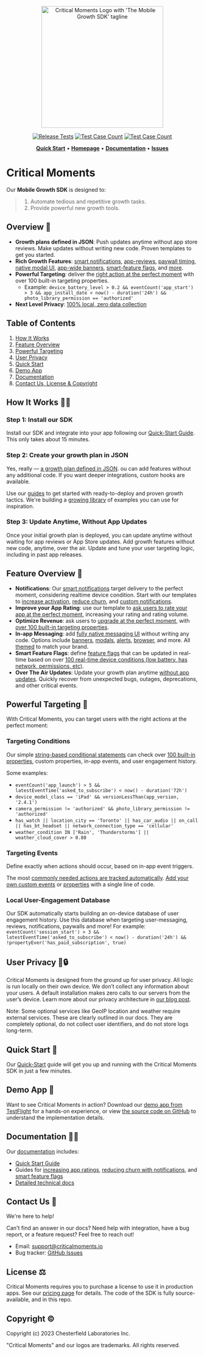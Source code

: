 
<p align="center">
  <a href="https://criticalmoments.io">
    <img width="320" alt="Critical Moments Logo with 'The Mobile Growth SDK' tagline" src="https://github.com/CriticalMoments/CriticalMoments/assets/848343/9f985505-264b-4b61-af7c-e79f15d01d54">
  </a>
</p>

<p align="center">
  <a href="https://github.com/CriticalMoments/CriticalMoments/actions/workflows/test_release.yml" target="_blank"><img src="https://github.com/CriticalMoments/CriticalMoments/actions/workflows/test_release.yml/badge.svg" alt="Release Tests"></a>
  <a href="https://github.com/CriticalMoments/CriticalMoments/blob/main/test_count.sh"><img src="https://img.shields.io/badge/Test_Case_Count-2550-brightgreen?logo=github&labelColor=32383f&logoColor=969da4" alt="Test Case Count" /></a>
  <a href="https://github.com/CriticalMoments/CriticalMoments/releases/latest"><img src="https://img.shields.io/github/v/release/CriticalMoments/CriticalMoments?color=brightgreen&labelColor=32383f&label=SPM%20Release" alt="Test Case Count" /></a>
</p>

<p align="center">
  <a href="https://docs.criticalmoments.io/quick-start"><strong>Quick Start</strong></a> •
  <a href="https://criticalmoments.io"><strong>Homepage</strong></a> •
  <a href="https://docs.criticalmoments.io"><strong>Documentation</strong></a> • 
  <a href="https://github.com/CriticalMoments/CriticalMoments/issues"><strong>Issues</strong></a>
</p>


# Critical Moments

Our **Mobile Growth SDK** is designed to: 

> 1) Automate tedious and repetitive growth tasks.
> 2) Provide powerful new growth tools.

## Overview 🔭

- **Growth plans defined in JSON**: Push updates anytime without app store reviews. Make updates without writing new code. Proven templates to get you started.
- **Rich Growth Features**: [smart notifications](https://docs.criticalmoments.io/guides/reduce-app-churn-with-notifications), [app-reviews](https://docs.criticalmoments.io/guides/improve-your-app-store-rating), [paywall timing](https://criticalmoments.io/features/grow_revenue), [native modal UI](https://docs.criticalmoments.io/actions-in-app-messaging/modals), [app-wide banners](https://docs.criticalmoments.io/actions-in-app-messaging/banners), [smart-feature flags](https://docs.criticalmoments.io/guides/feature-flags-guide), and [more](https://docs.criticalmoments.io/concepts-overview). 
- **Powerful Targeting**: deliver the [right action at the perfect moment](https://docs.criticalmoments.io/conditional-targeting/intro-to-conditions) with over 100 built-in targeting properties. 
  - Example: `device_battery_level > 0.2 && eventCount('app_start') > 3 && app_install_date < now() - duration('24h') && photo_library_permission == 'authorized'`
- **Next Level Privacy**: [100% local, zero data collection](#user-privacy-)

## Table of Contents
1. [How It Works](#how-it-works-)
2. [Feature Overview](#feature-overview-)
3. [Powerful Targeting](#powerful-targeting-)
4. [User Privacy](#user-privacy-)
5. [Quick Start](#quick-start-)
6. [Demo App](#demo-app-)
7. [Documentation](#documentation-)
8. [Contact Us, License & Copyright](#contact-us-)

## How It Works 👩‍💻

### Step 1: Install our SDK

Install our SDK and integrate into your app following our [Quick-Start Guide](https://docs.criticalmoments.io/quick-start). This only takes about 15 minutes.

### Step 2: Create your growth plan in JSON

Yes, really — [a growth plan defined in JSON](https://docs.criticalmoments.io/config-file-structure). ou can add features without any additional code. If you want deeper integrations, custom hooks are available.

Use our [guides](https://docs.criticalmoments.io/guides/reduce-app-churn-with-notifications) to get started with ready-to-deploy and proven growth tactics. We're building a [growing library](https://criticalmoments.io/blog) of examples you can use for inspiration.

### Step 3: Update Anytime, Without App Updates

Once your initial growth plan is deployed, you can update anytime without waiting for app reviews or App Store updates. Add growth features without new code, anytime, over the air. Update and tune your user targeting logic, including in past app releases.

## Feature Overview 🔧

- **Notifications**:  Our [smart notifications](https://criticalmoments.io/features/notifications) target delivery to the perfect moment, considering realtime device condition. Start with our templates to [increase activation](https://docs.criticalmoments.io/guides/reduce-app-churn-with-notifications#increase-activation-rate), [reduce churn](https://docs.criticalmoments.io/guides/reduce-app-churn-with-notifications#reduce-long-term-churn), and [custom notifications](https://docs.criticalmoments.io/guides/reduce-app-churn-with-notifications#step-5-add-custom-notification).
- **Improve your App Rating**: use our template to [ask users to rate your app at the perfect moment](https://docs.criticalmoments.io/guides/improve-your-app-store-rating), increasing your rating and rating volume.
- **Optimize Revenue**: ask users to [upgrade at the perfect moment](https://criticalmoments.io/features/grow_revenue), with [over 100 built-in targeting properties](https://docs.criticalmoments.io/conditional-targeting/built-in-properties).
- **In-app Messaging**: add [fully native messaging UI](https://docs.criticalmoments.io/actions-in-app-messaging/actions-overview) without writing any code. Options include [banners](https://docs.criticalmoments.io/actions-in-app-messaging/banners), [modals](https://docs.criticalmoments.io/actions-in-app-messaging/modals), [alerts](https://docs.criticalmoments.io/actions-in-app-messaging/alerts), [browser](https://docs.criticalmoments.io/actions-in-app-messaging/open-link), and more. All [themed](https://docs.criticalmoments.io/themes/theme-overview) to match your brand.
- **Smart Feature Flags**: define [feature flags](https://docs.criticalmoments.io/guides/feature-flags-guide) that can be updated in real-time based on over [100 real-time device conditions \(low battery, has network, permissions, etc\)](https://docs.criticalmoments.io/conditional-targeting/built-in-properties).
- **Over The Air Updates**: Update your growth plan anytime [without app updates](https://docs.criticalmoments.io/remote-control-service). Quickly recover from unexpected bugs, outages, deprecations, and other critical events.


## Powerful Targeting 🎯

With Critical Moments, you can target users with the right actions at the perfect moment:

### Targeting Conditions

Our simple [string-based conditional statements](https://docs.criticalmoments.io/conditional-targeting/intro-to-conditions) can check over [100 built-in properties](https://docs.criticalmoments.io/conditional-targeting/built-in-properties), custom properties, in-app events, and user engagement history. 

Some examples: 
- `eventCount('app_launch') > 5 && latestEventTime('asked_to_subscribe') < now() - duration('72h')`
- `device_model_class == 'iPad' && versionLessThan(app_version, '2.4.1')`
- `camera_permission != 'authorized' && photo_library_permission != 'authorized'`
- `has_watch || location_city == 'Toronto' || has_car_audio || on_call || has_bt_headset || network_connection_type == 'cellular'`
- `weather_condition IN ['Rain', 'Thunderstorms'] || weather_cloud_cover > 0.80`

### Targeting Events

Define exactly when actions should occur, based on in-app event triggers.

The most [commonly needed actions are tracked automatically](https://docs.criticalmoments.io/events/built-in-events). [Add your own custom events](https://docs.criticalmoments.io/events/event-overview) or [properties](https://docs.criticalmoments.io/conditional-targeting/custom-properties) with a single line of code. 

### Local User-Engagement Database

Our SDK automatically starts building an on-device database of user engagement history. Use this database when targeting user-messaging, reviews, notifications, paywalls and more! For example: `eventCount('session_start') > 3 && latestEventTime('asked_to_subscribe') < now() - duration('24h') && !propertyEver('has_paid_subscription', true)`

## User Privacy 🔑🔒

Critical Moments is designed from the ground up for user privacy. All logic is run locally on their own device. We don’t collect any information about your users. A default installation makes zero calls to our servers from the user’s device. Learn more about our privacy architecture in [our blog post](https://criticalmoments.io/blog/how_to_target_users_without_collecting_data).

Note: Some optional services like GeoIP location and weather require external services. These are clearly outlined in our docs. They are completely optional, do not collect user identifiers, and do not store logs long-term.

## Quick Start 🚀

Our [Quick-Start](https://docs.criticalmoments.io/quick-start) guide will get you up and running with the Critical Moments SDK in just a few minutes.

## Demo App 

Want to see Critical Moments in action? Download our [demo app from TestFlight](https://testflight.apple.com/join/uSwscwu0) for a hands-on experience, or view [the source code on GitHub](https://github.com/CriticalMoments/CriticalMoments/tree/main/ios/sample_app) to understand the implementation details.

## Documentation 👩‍💻

Our [documentation](https://docs.criticalmoments.io) includes:

 - [Quick Start Guide](https://docs.criticalmoments.io/quick-start)
 - Guides for [increasing app ratings](https://docs.criticalmoments.io/guides/improve-your-app-store-rating), [reducing churn with notifications](https://docs.criticalmoments.io/guides/reduce-app-churn-with-notifications), and [smart feature flags](https://docs.criticalmoments.io/guides/feature-flags-guide) 
 - [Detailed technical docs](https://docs.criticalmoments.io/concepts-overview)

## Contact Us 👋

We're here to help!

Can't find an answer in our docs? Need help with integration, have a bug report, or a feature request? Feel free to reach out!

- Email: [support@criticalmoments.io](mailto:support@criticalmoments.io) 
- Bug tracker: [GitHub Issues](https://github.com/CriticalMoments/CriticalMoments/issues)

## License ⚖️

Critical Moments requires you to purchase a license to use it in production apps. See our [pricing page](https://criticalmoments.io/pricing) for details. The code of the SDK is fully source-available, and in this repo.

## Copyright ©️

Copyright (c) 2023 Chesterfield Laboratories Inc.

"Critical Moments" and our logos are trademarks. All rights reserved.
